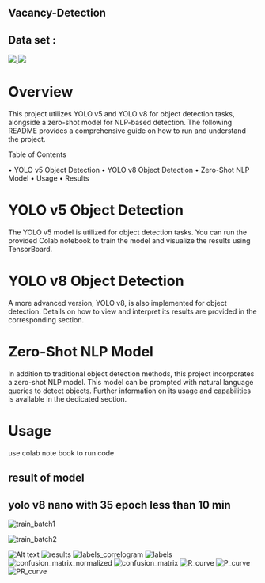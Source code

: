 ## Vacancy-Detection

## Data set :

<a href="https://universe.roboflow.com/test3-jl78w/free-space-2">
    <img src="https://app.roboflow.com/images/download-dataset-badge.svg"></img>
</a>

<a href="https://universe.roboflow.com/test3-jl78w/free-space-2/model/">
    <img src="https://app.roboflow.com/images/try-model-badge.svg"></img>
</a>


# Overview

This project utilizes YOLO v5 and YOLO v8 for object detection tasks, alongside a zero-shot model for NLP-based detection. The following README provides a comprehensive guide on how to run and understand the project.

Table of Contents

• YOLO v5 Object Detection
• YOLO v8 Object Detection
• Zero-Shot NLP Model
• Usage
• Results



# YOLO v5 Object Detection

The YOLO v5 model is utilized for object detection tasks. You can run the provided Colab notebook to train the model and visualize the results using TensorBoard.

# YOLO v8 Object Detection

A more advanced version, YOLO v8, is also implemented for object detection. Details on how to view and interpret its results are provided in the corresponding section.

# Zero-Shot NLP Model

In addition to traditional object detection methods, this project incorporates a zero-shot NLP model. This model can be prompted with natural language queries to detect objects. Further information on its usage and capabilities is available in the dedicated section.

# Usage
use colab note book to run code 



## result of model 
## yolo v8 nano with 35 epoch less than 10 min 

![train_batch1](https://github.com/AmirSamanMirjalili/Vacancy-Detection/assets/55619301/64147757-2895-4e38-aea1-9fc4de67836d)




![train_batch2](https://github.com/AmirSamanMirjalili/Vacancy-Detection/assets/55619301/437453f4-2bf1-4cf0-8250-b0dd01c877eb)

![Alt text](https://github.com/AmirSamanMirjalili/Vacancy-Detection/assets/55619301/36749702-88ca-4331-b6b4-a8bd27e6f6ad)
![results](https://github.com/AmirSamanMirjalili/Vacancy-Detection/assets/55619301/3e45c36d-42e5-4fd4-9e68-5ac38c9785a1)
![labels_correlogram](https://github.com/AmirSamanMirjalili/Vacancy-Detection/assets/55619301/2eb3731d-2901-4ffb-bbb3-20bafa8039c0)
![labels](https://github.com/AmirSamanMirjalili/Vacancy-Detection/assets/55619301/262718ac-f60b-4f90-bb23-f93801eefb33)
![confusion_matrix_normalized](https://github.com/AmirSamanMirjalili/Vacancy-Detection/assets/55619301/6d1cacb5-78f8-49e8-8f1c-a3509c7c5b33)
![confusion_matrix](https://github.com/AmirSamanMirjalili/Vacancy-Detection/assets/55619301/3d34745e-f831-486c-bf62-6b8eb313b03c)
![R_curve](https://github.com/AmirSamanMirjalili/Vacancy-Detection/assets/55619301/14cfd137-575e-4c58-a3e3-aa0c36c03355)
![P_curve](https://github.com/AmirSamanMirjalili/Vacancy-Detection/assets/55619301/ceb13a44-e1c2-4641-b182-10e6a5e0105c)
![PR_curve](https://github.com/AmirSamanMirjalili/Vacancy-Detection/assets/55619301/ac4ad326-ed40-4ed8-ae77-6d2dd9db263e)















